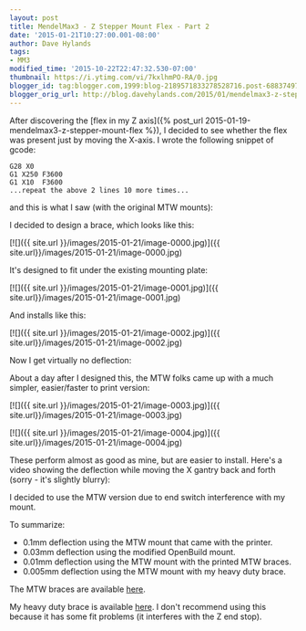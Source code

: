 ```yaml
---
layout: post
title: MendelMax3 - Z Stepper Mount Flex - Part 2
date: '2015-01-21T10:27:00.001-08:00'
author: Dave Hylands
tags:
- MM3
modified_time: '2015-10-22T22:47:32.530-07:00'
thumbnail: https://i.ytimg.com/vi/7kxlhmPO-RA/0.jpg
blogger_id: tag:blogger.com,1999:blog-2189571833278528716.post-6883749739177380420
blogger_orig_url: http://blog.davehylands.com/2015/01/mendelmax3-z-stepper-mount-flex-part-2.html
---
```


After discovering the
[flex in my Z axis]({% post_url 2015-01-19-mendelmax3-z-stepper-mount-flex %}),
I decided to see whether the flex was present just by moving the
X-axis. I wrote the following snippet of gcode:



    G28 X0
    G1 X250 F3600
    G1 X10  F3600
    ...repeat the above 2 lines 10 more times...

and this is what I saw (with the original MTW mounts):



I decided to design a brace, which looks like this:

[![]({{ site.url }}/images/2015-01-21/image-0000.jpg)]({{ site.url}}/images/2015-01-21/image-0000.jpg)



It's designed to fit under the existing mounting plate:

[![]({{ site.url }}/images/2015-01-21/image-0001.jpg)]({{ site.url}}/images/2015-01-21/image-0001.jpg)



And installs like this:

[![]({{ site.url }}/images/2015-01-21/image-0002.jpg)]({{ site.url}}/images/2015-01-21/image-0002.jpg)



Now I get virtually no deflection:



About a day after I designed this, the MTW folks came up with a much simpler,
easier/faster to print version:

[![]({{ site.url }}/images/2015-01-21/image-0003.jpg)]({{ site.url}}/images/2015-01-21/image-0003.jpg)



[![]({{ site.url }}/images/2015-01-21/image-0004.jpg)]({{ site.url}}/images/2015-01-21/image-0004.jpg)



These perform almost as good as mine, but are easier to install. Here's a
video showing the deflection while moving the X gantry back and forth (sorry -
it's slightly blurry):


I decided to use the MTW version due to end switch interference with my mount.

To summarize:

  * 0.1mm deflection using the MTW mount that came with the printer.
  * 0.03mm deflection  using the modified OpenBuild mount.
  * 0.01mm deflection using the MTW mount with the printed MTW braces.
  * 0.005mm deflection using the MTW mount with my heavy duty brace.

The MTW braces are available
[here](https://www.dropbox.com/s/klxkb14t8364znt/Z%20Deflection%20Limiter%20Pair.stl?dl=0).

My heavy duty brace is available [here](http://sproutform.com/physibles/165).
I don't recommend using this because it has some fit problems (it interferes
with the Z end stop).


